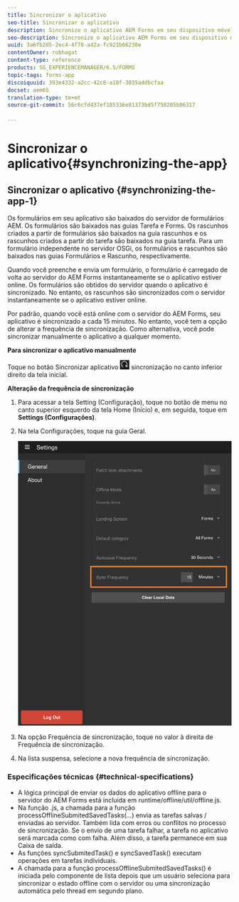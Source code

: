 ```yaml
---
title: Sincronizar o aplicativo
seo-title: Sincronizar o aplicativo
description: Sincronize o aplicativo AEM Forms em seu dispositivo móvel com o servidor AEM Forms.
seo-description: Sincronize o aplicativo AEM Forms em seu dispositivo móvel com o servidor AEM Forms.
uuid: 3a6fb2d5-2ec4-4f78-a42a-fc921b66238e
contentOwner: robhagat
content-type: reference
products: SG_EXPERIENCEMANAGER/6.5/FORMS
topic-tags: forms-app
discoiquuid: 393e4332-a2cc-42c8-a18f-3035addbcfaa
docset: aem65
translation-type: tm+mt
source-git-commit: 56c6cfd437ef185336e81373bd5f758205b96317

---
```



# Sincronizar o aplicativo{#synchronizing-the-app}

## Sincronizar o aplicativo {#synchronizing-the-app-1}

Os formulários em seu aplicativo são baixados do servidor de formulários AEM. Os formulários são baixados nas guias Tarefa e Forms. Os rascunhos criados a partir de formulários são baixados na guia rascunhos e os rascunhos criados a partir do tarefa são baixados na guia tarefa. Para um formulário independente no servidor OSGi, os formulários e rascunhos são baixados nas guias Formulários e Rascunho, respectivamente.

Quando você preenche e envia um formulário, o formulário é carregado de volta ao servidor do AEM Forms instantaneamente se o aplicativo estiver online. Os formulários são obtidos do servidor quando o aplicativo é sincronizado. No entanto, os rascunhos são sincronizados com o servidor instantaneamente se o aplicativo estiver online.

Por padrão, quando você está online com o servidor do AEM Forms, seu aplicativo é sincronizado a cada 15 minutos. No entanto, você tem a opção de alterar a frequência de sincronização. Como alternativa, você pode sincronizar manualmente o aplicativo a qualquer momento.

**Para sincronizar o aplicativo manualmente**

Toque no botão Sincronizar aplicativo ![de](assets/sync-app.png) sincronização no canto inferior direito da tela inicial.

**Alteração da frequência de sincronização**

1. Para acessar a tela Setting (Configuração), toque no botão de menu no canto superior esquerdo da tela Home (Início) e, em seguida, toque em **Settings (Configurações)**.
1. Na tela Configurações, toque na guia Geral.

   ![Configuração de frequência de sincronização na janela Configurações gerais](assets/gen-settings-2.png)

1. Na opção Frequência de sincronização, toque no valor à direita de Frequência de sincronização.
1. Na lista suspensa, selecione a nova frequência de sincronização.

### Especificações técnicas {#technical-specifications}

* A lógica principal de enviar os dados do aplicativo offline para o servidor do AEM Forms está incluída em runtime/offline/util/offline.js.
* Na função .js, a chamada para a função processOfflineSubmitedSavedTasks(...) envia as tarefas salvas / enviadas ao servidor. Também lida com erros ou conflitos no processo de sincronização. Se o envio de uma tarefa falhar, a tarefa no aplicativo será marcada como com falha. Além disso, a tarefa permanece em sua Caixa de saída.
* As funções syncSubmitedTask() e syncSavedTask() executam operações em tarefas individuais.
* A chamada para a função processOfflineSubmitedSavedTasks() é iniciada pelo componente de lista depois que um usuário seleciona para sincronizar o estado offline com o servidor ou uma sincronização automática pelo thread em segundo plano.
